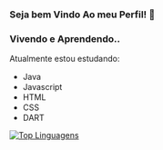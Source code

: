 ### Seja bem Vindo Ao meu Perfil! 👋
### Vivendo e Aprendendo..
 
 Atualmente estou estudando:
- Java <img width="15px" src="https://cdn.jsdelivr.net/gh/devicons/devicon/icons/java/java-original.svg" /> 	
- Javascript <img width="15px" src="https://cdn.jsdelivr.net/gh/devicons/devicon/icons/javascript/javascript-original.svg" />         
- HTML <img width="15px" src="https://cdn.jsdelivr.net/gh/devicons/devicon/icons/html5/html5-original-wordmark.svg" />        
- CSS <img width="15px" src="https://cdn.jsdelivr.net/gh/devicons/devicon/icons/css3/css3-original.svg" />
- DART <img width="15px" src="https://cdn.jsdelivr.net/gh/devicons/devicon/icons/dart/dart-original.svg" />
          
[![Top Linguagens](https://github-readme-stats.vercel.app/api/top-langs/?username=kevintaiyo&layout=compact)](https://github.com/anuraghazra/github-readme-stats)
